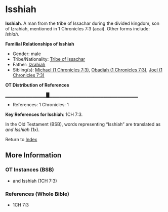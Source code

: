# Isshiah
**Isshiah**. 
A man from the tribe of Issachar during the divided kingdom, son of Izrahiah, mentioned in 1 Chronicles 7:3 (acai). 
Other forms include: 
*Ishiah*. 




**Familial Relationships of Isshiah**


* Gender: male
* Tribe/Nationality: [Tribe of Issachar](../../../groups/md/acai/Issachar.md)
* Father: [Izrahiah](Izrahiah.md)
* Sibling(s): [Michael (1 Chronicles 7:3)](Michael.5.md), [Obadiah (1 Chronicles 7:3)](Obadiah.3.md), [Joel (1 Chronicles 7:3)](Joel.6.md)


**OT Distribution of References**

▁▁▁▁▁▁▁▁▁▁▁▁█▁▁▁▁▁▁▁▁▁▁▁▁▁▁▁▁▁▁▁▁▁▁▁▁▁▁
* References: 1 Chronicles: 1



**Key References for Isshiah**: 
1CH 7:3. 


In the Old Testament (BSB), words representing “Isshiah” are translated as 
*and Isshiah* (1x). 




Return to [Index](00-Index.md)

## More Information

### OT Instances (BSB)

* and Isshiah (1CH 7:3)



### References (Whole Bible)

* 1CH 7:3



